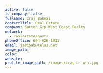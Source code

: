 ```yaml
---
active: false
is_company: false
fullname: Iraj Babeai
contactTitle: Real Estate
company: Sutton Grp West Coast Realty
network:
  - realestateagents
phoneOffice: 604-626-1033
email: jaribab@telus.net
image_path:
color:
website:
profile_image_path: /images/irag-b--web.jpg
---
```



